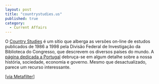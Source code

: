 ```yaml
---
layout: post
title: "countrystudies.us"
published: true
category:
  - Current Affairs
---
```


O [Country Studies] é um sítio que alberga as versões on-line de estudos
publicados de 1986 a 1998 pela Divisão Federal de Investigação da
Biblioteca do Congresso, que descrevem os diversos países do mundo. A
[página dedicada a Portugal] debruça-se em algum detalhe sobre a nossa
história, sociedade, economia e governo. Mesmo que desactualizado,
parece um recurso interessante.

\[[via Metafilter][Country Studies]\]

  [Country Studies]: http://countrystudies.us/
  [página dedicada a Portugal]: http://countrystudies.us/portugal/
